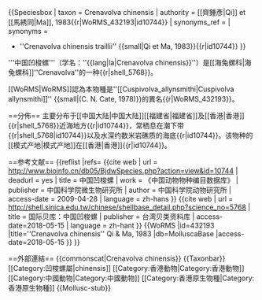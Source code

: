{{Speciesbox
 | taxon = Crenavolva chinensis
 | authority = [[齊鍾彥|Qi]] et [[馬綉同|Ma]], 1983{{r|WoRMS_432193|id10744}}
 | synonyms_ref =
 | synonyms =
* ''Crenavolva chinensis traillii'' {{small|Qi et Ma, 1983}}{{r|id10744}}
}}

'''中国凹梭螺'''（学名：''{{lang|la|Crenavolva chinensis}}''）是[[海兔螺科|海兔螺科]]''Crenavolva''的一种{{r|shell_5768}}。

[[WoRMS|WoRMS]]認為本物種是''[[Cuspivolva_allynsmithi|Cuspivolva allynsmithi]]'' {{small|(C. N. Cate, 1978)}}的異名{{r|WoRMS_432193}}。

==分佈==
主要分布于[[中国大陆|中国大陆]][[福建省|福建省]]及[[香港|香港]]{{r|shell_5768}}近海地方{{r|id10744}}，常栖息在潮下带{{r|shell_5768|id10744}}以及水深约数米岩礁质的海底{{r|id10744}}。该物种的[[模式产地|模式产地]]在[[香港|香港]]{{r|id10744}}。

==参考文献==
{{reflist |refs=
<ref name='id10744'>{{cite web
 | url = http://www.bioinfo.cn/db05/BjdwSpecies.php?action=view&id=10744 | deadurl = yes
 | title = 中国凹梭螺 | work = 《中国动物物种编目数据库》
 | publisher = 中国科学院微生物研究所 | author = 中国科学院动物研究所
 | access-date = 2009-04-28 | language = zh-hans }}</ref>
<ref name="shell_5768">{{cite web
 | url = http://shell.sinica.edu.tw/chinese/shellbase_detail.php?science_no=5768
 | title = 国际贝库：中国凹梭螺 | publisher = 台湾贝类资料库
 | access-date=2018-05-15 | language = zh-hant }}</ref>
<ref name="WoRMS_432193">{{WoRMS |id=432193 |title=''Crenavolva chinensis'' Qi & Ma, 1983 |db=MolluscaBase |access-date=2018-05-15 }}</ref>
}}

==外部連結==
{{commonscat|Crenavolva chinensis}}
{{Taxonbar}}
[[Category:凹梭螺屬|chinensis]]
[[Category:香港動物|Category:香港動物]]
[[Category:中國動物|Category:中國動物]]
[[Category:香港原生物種|Category:香港原生物種]]
{{Mollusc-stub}}